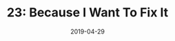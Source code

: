 ---
title: "23: Because I Want To Fix It"
link: https://lilyandsam.show/23
date: 2019-04-29
description: "Lily and Sam talk about Lily's broken wand, going to Kneader's, and answer a question from Uncle Jackson "
type: podcast
imgSrc: https://lilyandsam.show/files/artwork/lily_and_sam_90.jpg
categories: [podcasts]
---